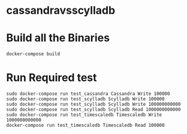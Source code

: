 # cassandravsscylladb
# Build all the Binaries
```
docker-compose build
```
# Run Required test

```
sudo docker-compose run test_cassandra Cassandra Write 100000
sudo docker-compose run test_scylladb Scylladb Write 100000
sudo docker-compose run test_scylladb Scylladb Write 100000000000
sudo docker-compose run test_scylladb Scylladb Read 1000000000000
sudo docker-compose run test_timescaledb Timescaledb Write 1000000000000
docker-compose run test_timescaledb Timescaledb Read 100000
```
